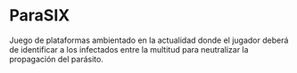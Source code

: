 # ParaSIX
Juego de plataformas ambientado en la actualidad donde el jugador deberá de identificar a los infectados entre la multitud para neutralizar la propagación del parásito.

